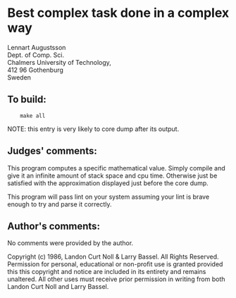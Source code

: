 # Best complex task done in a complex way

Lennart Augustsson  
Dept. of Comp. Sci.  
Chalmers University of Technology,  
412 96 Gothenburg  
Sweden  

## To build:

        make all

NOTE: this entry is very likely to core dump after its output.

## Judges' comments:

This program computes a specific mathematical value.  Simply compile
and give it an infinite amount of stack space and cpu time.  Otherwise
just be satisfied with the approximation displayed just before the core
dump.

This program will pass lint on your system assuming your lint is brave
enough to try and parse it correctly.

## Author's comments:

No comments were provided by the author.


Copyright (c) 1986, Landon Curt Noll & Larry Bassel.
All Rights Reserved.  Permission for personal, educational or non-profit use is
granted provided this this copyright and notice are included in its entirety
and remains unaltered.  All other uses must receive prior permission in writing
from both Landon Curt Noll and Larry Bassel.
